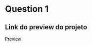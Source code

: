 # Question 1

## Link do preview do projeto

[Preview](https://question1-mindminers-gustavo-gava.vercel.app/)
